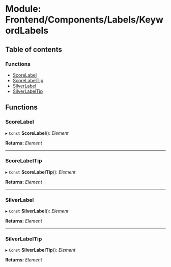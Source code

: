# Module: Frontend/Components/Labels/KeywordLabels

## Table of contents

### Functions

- [ScoreLabel](frontend_components_labels_keywordlabels.md#scorelabel)
- [ScoreLabelTip](frontend_components_labels_keywordlabels.md#scorelabeltip)
- [SilverLabel](frontend_components_labels_keywordlabels.md#silverlabel)
- [SilverLabelTip](frontend_components_labels_keywordlabels.md#silverlabeltip)

## Functions

### ScoreLabel

▸ `Const` **ScoreLabel**(): _Element_

**Returns:** _Element_

---

### ScoreLabelTip

▸ `Const` **ScoreLabelTip**(): _Element_

**Returns:** _Element_

---

### SilverLabel

▸ `Const` **SilverLabel**(): _Element_

**Returns:** _Element_

---

### SilverLabelTip

▸ `Const` **SilverLabelTip**(): _Element_

**Returns:** _Element_
